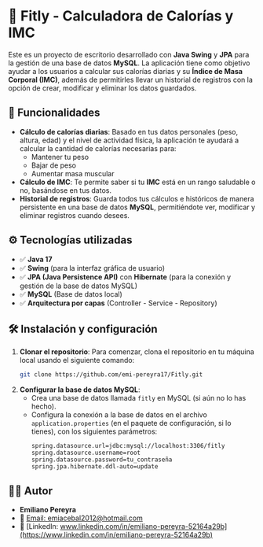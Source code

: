 # 💪 **Fitly** - Calculadora de Calorías y IMC

Este es un proyecto de escritorio desarrollado con **Java Swing** y **JPA** para la gestión de una base de datos **MySQL**. La aplicación tiene como objetivo ayudar a los usuarios a calcular sus calorías diarias y su **Índice de Masa Corporal (IMC)**, además de permitirles llevar un historial de registros con la opción de crear, modificar y eliminar los datos guardados.

## 🚀 **Funcionalidades**
- **Cálculo de calorías diarias**: Basado en tus datos personales (peso, altura, edad) y el nivel de actividad física, la aplicación te ayudará a calcular la cantidad de calorías necesarias para:
  - Mantener tu peso
  - Bajar de peso
  - Aumentar masa muscular
- **Cálculo de IMC**: Te permite saber si tu **IMC** está en un rango saludable o no, basándose en tus datos.
- **Historial de registros**: Guarda todos tus cálculos e históricos de manera persistente en una base de datos **MySQL**, permitiéndote ver, modificar y eliminar registros cuando desees.

## ⚙️ **Tecnologías utilizadas**
- ✅ **Java 17**
- ✅ **Swing** (para la interfaz gráfica de usuario)
- ✅ **JPA (Java Persistence API)** con **Hibernate** (para la conexión y gestión de la base de datos MySQL)
- ✅ **MySQL** (Base de datos local)
- ✅ **Arquitectura por capas** (Controller - Service - Repository)

## 🛠️ **Instalación y configuración**

1. **Clonar el repositorio**:
   Para comenzar, clona el repositorio en tu máquina local usando el siguiente comando:
   ```bash
   git clone https://github.com/emi-pereyra17/Fitly.git
   
2. **Configurar la base de datos MySQL**:
   - Crea una base de datos llamada `fitly` en MySQL (si aún no lo has hecho).
   - Configura la conexión a la base de datos en el archivo `application.properties` (en el paquete de configuración, si lo tienes), con los siguientes parámetros:
     ```properties
     spring.datasource.url=jdbc:mysql://localhost:3306/fitly
     spring.datasource.username=root
     spring.datasource.password=tu_contraseña
     spring.jpa.hibernate.ddl-auto=update
     ```

## 👨‍💻 **Autor**
- **Emiliano Pereyra**
- 📧 [Email: emiacebal2012@hotmail.com](mailto:emiacebal2012@hotmail.com)
- 💼 [LinkedIn: www.linkedin.com/in/emiliano-pereyra-52164a29b](https://www.linkedin.com/in/emiliano-pereyra-52164a29b)


